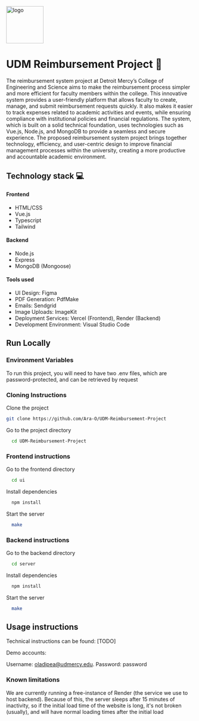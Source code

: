 <img src="https://ik.imagekit.io/x3m2gjklk/site-logo.png" alt="logo" width="100"/>

# UDM Reimbursement Project 🚀
The reimbursement system project at Detroit Mercy’s College of Engineering and Science aims to make the reimbursement process simpler and more efficient for faculty members within the college. This innovative system provides a user-friendly platform that allows faculty to create, manage, and submit reimbursement requests quickly. It also makes it easier to track expenses related to academic activities and events, while ensuring compliance with institutional policies and financial regulations. The system, which is built on a solid technical foundation, uses technologies such as Vue.js, Node.js, and MongoDB to provide a seamless and secure experience. The proposed reimbursement system project brings together technology, efficiency, and user-centric design to improve financial management processes within the university, creating a more productive and accountable academic environment.

## Technology stack 💻

#### Frontend 
- HTML/CSS
- Vue.js
- Typescript
- Tailwind

#### Backend
- Node.js
- Express
- MongoDB (Mongoose)

#### Tools used
- UI Design: Figma 
- PDF Generation: PdfMake
- Emails: Sendgrid
- Image Uploads: ImageKit 
- Deployment Services: Vercel (Frontend), Render (Backend)
- Development Environment: Visual Studio Code


## Run Locally

### Environment Variables

To run this project, you will need to have two .env files, which are password-protected, and can be retrieved by request

### Cloning Instructions

Clone the project

```bash
git clone https://github.com/Ara-O/UDM-Reimbursement-Project
```

Go to the project directory

```bash
  cd UDM-Reimbursement-Project
```

### Frontend instructions


Go to the frontend directory

```bash
  cd ui
```

Install dependencies

```bash
  npm install
```

Start the server

```bash
  make
```

### Backend instructions


Go to the backend directory

```bash
  cd server
```

Install dependencies

```bash
  npm install
```

Start the server

```bash
  make
```

## Usage instructions

Technical instructions can be found: [TODO]

Demo accounts: 

Username: oladipea@udmercy.edu. Password: password 

### Known limitations
We are currently running a free-instance of Render (the service we use to host backend). Because of this, the server sleeps after 15 minutes of inactivity, so if the initial load time of the website is long, it's not broken (usually), and will have normal loading times after the initial load


